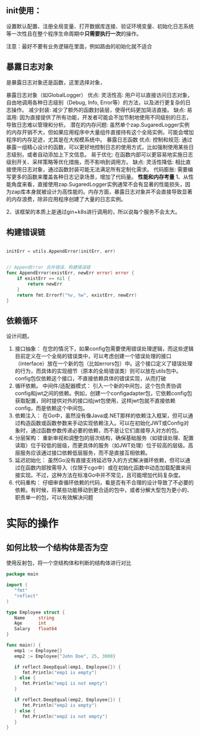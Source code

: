 ## init使用：
设置默认配置、注册全局变量、打开数据库连接、验证环境变量、初始化日志系统等一次性且在整个程序生命周期中**只需要执行一次**的操作。

注意：最好不要有业务逻辑在里面，例如路由的初始化就不适合





## 暴露日志对象

是暴露日志对象还是函数，这里选择对象，

暴露日志对象（如GlobalLogger）
优点:
灵活性高: 用户可以直接访问日志对象，自由地调用各种日志级别（Debug, Info, Error等）的方法，以及进行更复杂的日志操作。
减少封装: 减少了额外的函数封装层，使得代码更加简洁直接。
缺点:
易滥用: 因为直接提供了所有功能，开发者可能会不加节制地使用不同级别的日志，导致日志难以管理和分析。
潜在的内存问题: 虽然单个zap.SugaredLogger实例的内存开销不大，但如果应用程序中大量组件直接持有这个全局实例，可能会增加程序的内存足迹，尤其是在大规模系统中。
暴露日志函数
优点:
控制和规范: 通过暴露一组精心设计的函数，可以更好地控制日志的使用方式，比如强制使用某些日志级别，或者自动添加上下文信息。
易于优化: 在函数内部可以更容易地实施日志级别开关、采样策略等优化措施，而不影响到调用方。
缺点:
灵活性降低: 相比直接使用日志对象，通过函数封装可能无法满足所有定制化需求。
代码膨胀: 需要编写更多的函数来覆盖各种日志记录场景，增加了代码量。
**性能和内存考量**
1、从性能角度来看，直接使用zap.SugaredLogger实例通常不会有显著的性能损失，因为zap库本身就被设计为高性能的。内存方面，暴露日志对象并不会直接导致显著的内存浪费，除非应用程序创建了大量的日志实例。

2、该框架的本质上是通过gin+k8s进行调用的，所以说每个服务不会太大。





## 构建错误链

```go

initErr = utils.AppendError(initErr, err)


// AppendError 合并错误，构建错误链
func AppendError(existErr, newErr error) error {
	if existErr == nil {
		return newErr
	}
	return fmt.Errorf("%v, %w", existErr, newErr)
}

```





## 依赖循环

设计问题。

1. 接口抽象：
   在您的情况下，如果config包需要使用错误处理逻辑，而这些逻辑目前定义在一个全局的错误类中，可以考虑创建一个错误处理的接口（interface）放在一个新的包（比如errors包）中。这个接口定义了错误处理的行为，而具体的实现细节（原本的全局错误类）则可以放在utils包中。
   config包仅依赖这个接口，不直接依赖具体的错误实现，从而打破
2. 循环依赖。
   中间件/适配器模式：
   引入一个新的中间包，这个包负责协调config和jwt之间的依赖。例如，创建一个configadapter包，它依赖config包获取配置，同时提供对外的接口给jwt包使用，这样jwt包就不直接依赖config，而是依赖这个中间包。
3. 依赖注入：
   在Go中，虽然没有像Java或.NET那样的依赖注入框架，但可以通过构造函数或函数参数来手动实现依赖注入。可以在初始化JWT或Config对象时，通过函数参数传递必要的依赖，而不是让它们直接导入对方的包。
4. 分层架构：
   重新审视和调整包的层次结构，确保基础服务（如错误处理、配置读取）位于较低的层级，而更具体的服务（如JWT处理）位于较高的层级。高层服务应该通过接口依赖低层服务，而不是直接互相依赖。
5. 延迟初始化：
   虽然Go没有直接支持延迟导入的方式解决循环依赖，但可以通过在函数内部按需导入（仅限于cgo中）或在初始化函数中动态加载配置来间接实现。不过，这种方法在标准Go中并不常见，且可能增加代码复杂度。
6. 代码重构：
   仔细审查循环依赖的代码，看是否有不合理的设计导致了不必要的依赖。有时候，将某些功能移动到更合适的包中，或者分解大型包为更小的、职责单一的包，可以有效解决问题


# 实际的操作


## 如何比较一个结构体是否为空
使用反射包，将一个空结构体和判断的结构体进行对比
```go
package main

import (
   "fmt"
   "reflect"
)

type Employee struct {
   Name     string
   Age      int
   Salary   float64
}

func main() {
   emp1 := Employee{}
   emp2 := Employee{"John Doe", 25, 3000}

   if reflect.DeepEqual(emp1, Employee{}) {
      fmt.Println("emp1 is empty")
   } else {
      fmt.Println("emp1 is not empty")
   }

   if reflect.DeepEqual(emp2, Employee{}) {
      fmt.Println("emp2 is empty")
   } else {
      fmt.Println("emp2 is not empty")
   }
}
```